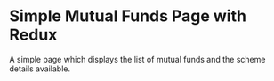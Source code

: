# Simple Mutual Funds Page with Redux

A simple page which displays the list of mutual funds and the scheme details available.
